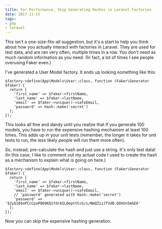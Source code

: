 ```yaml
---
title: For Performance, Skip Generating Hashes in Laravel Factories
date: 2017-11-15
tags:
- php
- laravel
---
```

This isn't a one-size-fits-all suggestion, but it's a start to help you think about how you actually interact with factories in Laravel.  They are used for test data, and are ran very often, multiple times in a row.  You don't need as much random information as you need.  (In fact, a lot of times I see people overusing Faker even.)

<!--more-->

I've generated a User Model factory.  It ends up looking something like this:

```php?start_inline=true
$factory->define(App\Models\User::class, function (Faker\Generator $faker) {
  return [
    'first_name' => $faker->firstName,
    'last_name' => $faker->lastName,
    'email' => $faker->unique()->safeEmail,
    'password' => Hash::make('secret')
  ];
});
```

This looks all fine and dandy until you realize that if you generate 100 models, you have to run the expensive hashing mechanism at least 100 times.  This adds up in your unit tests (remember, the longer it takes for unit tests to run, the less likely people will run them more often).

So, instead, pre-calculate the hash and just use a string. It's only test data! (In this case, I like to comment out my actual code I used to create the hash as a mechanism to explain what is going on here.)

```php?start_inline=true
$factory->define(App\Models\User::class, function (Faker\Generator $faker) {
  return [
    'first_name' => $faker->firstName,
    'last_name' => $faker->lastName,
    'email' => $faker->unique()->safeEmail,
    // 'password' generated with Hash::make('secret')
    'password' => '$2y$10$oPCcCpaPQ69KQ1fdrAIL0eptYCcG/s/NmQZizJfVdB.QOXUn5mGE6'
  ];
});
```

Now you can skip the expensive hashing generation.